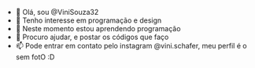 - 👋 Olá, sou @ViniSouza32
- 👀 Tenho interesse em programação e design
- 🌱 Neste momento estou aprendendo programação
- 💞️ Procuro ajudar, e postar os códigos que faço
- 📫 Pode entrar em contato pelo instagram @vini.schafer, meu perfil é o sem fotO :D


